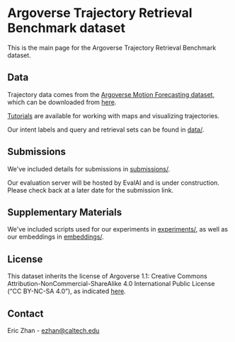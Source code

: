# Argoverse Trajectory Retrieval Benchmark dataset

This is the main page for the Argoverse Trajectory Retrieval Benchmark dataset.

## Data

Trajectory data comes from the [Argoverse Motion Forecasting dataset](https://www.argoverse.org/data.html#forecasting-link), which can be downloaded from [here](https://www.argoverse.org/data.html#download-link). 

[Tutorials](https://github.com/argoai/argoverse-api) are available for working with maps and visualizing trajectories.

Our intent labels and query and retrieval sets can be found in [data/](data).

## Submissions

We've included details for submissions in [submissions/](submissions).

Our evaluation server will be hosted by EvalAI and is under construction. Please check back at a later date for the submission link.

## Supplementary Materials

We've included scripts used for our experiments in [experiments/](experiments), as well as our embeddings in [embeddings/](embeddings).

## License 

This dataset inherits the license of Argoverse 1.1: Creative Commons Attribution-NonCommercial-ShareAlike 4.0 International Public License (“CC BY-NC-SA 4.0”), as indicated [here](https://www.argoverse.org/about.html#terms-of-use).

## Contact

Eric Zhan - ezhan@caltech.edu
